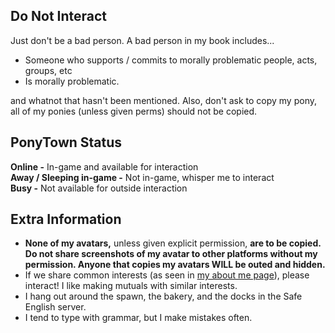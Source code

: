 ## Do Not Interact
Just don't be a bad person. A bad person in my book includes...
* Someone who supports / commits to morally problematic people, acts, groups, etc
* Is morally problematic.

and whatnot that hasn't been mentioned. Also, don't ask to copy my pony, all of my ponies (unless given perms) should not be copied.
## PonyTown Status
**Online -** In-game and available for interaction
<br> **Away / Sleeping in-game -** Not in-game, whisper me to interact
<br> **Busy -** Not available for outside interaction
## Extra Information
* **None of my avatars,** unless given explicit permission, **are to be copied. Do not share screenshots of my avatar to other platforms without my permission. Anyone that copies my avatars WILL be outed and hidden.**
* If we share common interests (as seen in [my about me page](https://github.com/rottenEgghead/About-Me/blob/main/README.md)), please interact! I like making mutuals with similar interests.
* I hang out around the spawn, the bakery, and the docks in the Safe English server.
* I tend to type with grammar, but I make mistakes often.
